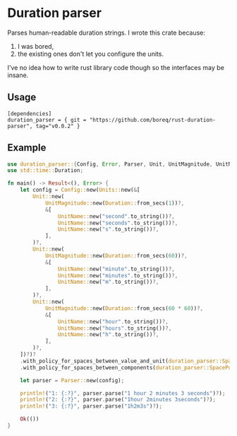 
# Duration parser 
Parses human-readable duration strings. I wrote this crate because:

1. I was bored,
2. the existing ones don't let you configure the units.

I've no idea how to write rust library code though so the interfaces may be
insane.

## Usage

```
[dependencies]
duration_parser = { git = "https://github.com/boreq/rust-duration-parser", tag="v0.0.2" }
```

## Example

```rust
use duration_parser::{Config, Error, Parser, Unit, UnitMagnitude, UnitName, Units};
use std::time::Duration;

fn main() -> Result<(), Error> {
    let config = Config::new(Units::new(&[
        Unit::new(
            UnitMagnitude::new(Duration::from_secs(1))?,
            &[
                UnitName::new("second".to_string())?,
                UnitName::new("seconds".to_string())?,
                UnitName::new("s".to_string())?,
            ],
        )?,
        Unit::new(
            UnitMagnitude::new(Duration::from_secs(60))?,
            &[
                UnitName::new("minute".to_string())?,
                UnitName::new("minutes".to_string())?,
                UnitName::new("m".to_string())?,
            ],
        )?,
        Unit::new(
            UnitMagnitude::new(Duration::from_secs(60 * 60))?,
            &[
                UnitName::new("hour".to_string())?,
                UnitName::new("hours".to_string())?,
                UnitName::new("h".to_string())?,
            ],
        )?,
    ])?)?
    .with_policy_for_spaces_between_value_and_unit(duration_parser::SpacePolicy::AllowOne)
    .with_policy_for_spaces_between_components(duration_parser::SpacePolicy::AllowOne);

    let parser = Parser::new(config);

    println!("1: {:?}", parser.parse("1 hour 2 minutes 3 seconds")?);
    println!("2: {:?}", parser.parse("1hour 2minutes 3seconds")?);
    println!("3: {:?}", parser.parse("1h2m3s")?);

    Ok(())
}
```
